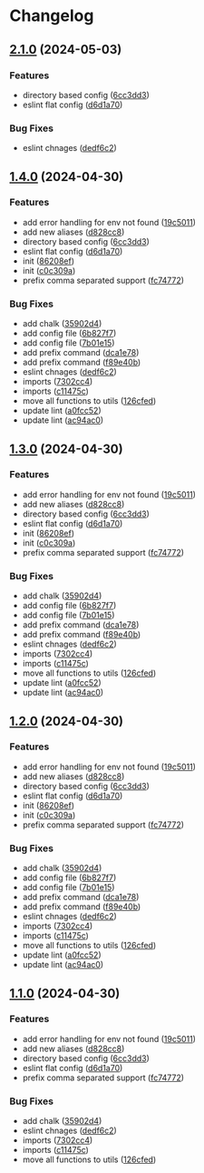 # Changelog

## [2.1.0](https://github.com/rubiin/sample-env/compare/v2.0.4...v2.1.0) (2024-05-03)


### Features

* directory based config ([6cc3dd3](https://github.com/rubiin/sample-env/commit/6cc3dd34a8d9bb4c5f3828fe4adb9ed6ade89a7f))
* eslint flat config ([d6d1a70](https://github.com/rubiin/sample-env/commit/d6d1a7098752a9ad1e10d9704e04655023e30ca1))


### Bug Fixes

* eslint chnages ([dedf6c2](https://github.com/rubiin/sample-env/commit/dedf6c2da0af466e841d6ae35c809078da5f64e9))

## [1.4.0](https://github.com/rubiin/sample-env/compare/v1.3.0...v1.4.0) (2024-04-30)


### Features

* add error handling for env not found ([19c5011](https://github.com/rubiin/sample-env/commit/19c5011c21df90bdbeafe4dc24d9c7fd9abd9bb5))
* add new aliases ([d828cc8](https://github.com/rubiin/sample-env/commit/d828cc843a9990d6d7629bbbbb2a4351d61c53c0))
* directory based config ([6cc3dd3](https://github.com/rubiin/sample-env/commit/6cc3dd34a8d9bb4c5f3828fe4adb9ed6ade89a7f))
* eslint flat config ([d6d1a70](https://github.com/rubiin/sample-env/commit/d6d1a7098752a9ad1e10d9704e04655023e30ca1))
* init ([86208ef](https://github.com/rubiin/sample-env/commit/86208ef256526e1311bbbfd1aeb910b56d0d5902))
* init ([c0c309a](https://github.com/rubiin/sample-env/commit/c0c309aa4e5e036fc3e2c13085fabc9f320b62c2))
* prefix comma separated support ([fc74772](https://github.com/rubiin/sample-env/commit/fc74772a4c8e3deaf3edd7681b6f746ea467ae44))


### Bug Fixes

* add chalk ([35902d4](https://github.com/rubiin/sample-env/commit/35902d41ecbb51018734a193c7731755f43d052e))
* add config file ([6b827f7](https://github.com/rubiin/sample-env/commit/6b827f761e786da2546a2b36f10282d7b83995c9))
* add config file ([7b01e15](https://github.com/rubiin/sample-env/commit/7b01e15539501fa6775029bc05bb73fdc724efce))
* add prefix command ([dca1e78](https://github.com/rubiin/sample-env/commit/dca1e78a637abb78509ca27617a02a6b82286970))
* add prefix command ([f89e40b](https://github.com/rubiin/sample-env/commit/f89e40bf9b2c8db9569b2858c460979b093a8c2b))
* eslint chnages ([dedf6c2](https://github.com/rubiin/sample-env/commit/dedf6c2da0af466e841d6ae35c809078da5f64e9))
* imports ([7302cc4](https://github.com/rubiin/sample-env/commit/7302cc47088365193ef18deb3578382153739d76))
* imports ([c11475c](https://github.com/rubiin/sample-env/commit/c11475c85bdc84ad2e4754b52e1567cf05dcf551))
* move all functions to utils ([126cfed](https://github.com/rubiin/sample-env/commit/126cfed64b77e8c09c4e3b78197566b97aab9625))
* update lint ([a0fcc52](https://github.com/rubiin/sample-env/commit/a0fcc5235569ed2788525ac300ffb788390f7da0))
* update lint ([ac94ac0](https://github.com/rubiin/sample-env/commit/ac94ac0a0214506cd9366082a3a383a5bb48ac04))

## [1.3.0](https://github.com/rubiin/sample-env/compare/v1.2.0...v1.3.0) (2024-04-30)


### Features

* add error handling for env not found ([19c5011](https://github.com/rubiin/sample-env/commit/19c5011c21df90bdbeafe4dc24d9c7fd9abd9bb5))
* add new aliases ([d828cc8](https://github.com/rubiin/sample-env/commit/d828cc843a9990d6d7629bbbbb2a4351d61c53c0))
* directory based config ([6cc3dd3](https://github.com/rubiin/sample-env/commit/6cc3dd34a8d9bb4c5f3828fe4adb9ed6ade89a7f))
* eslint flat config ([d6d1a70](https://github.com/rubiin/sample-env/commit/d6d1a7098752a9ad1e10d9704e04655023e30ca1))
* init ([86208ef](https://github.com/rubiin/sample-env/commit/86208ef256526e1311bbbfd1aeb910b56d0d5902))
* init ([c0c309a](https://github.com/rubiin/sample-env/commit/c0c309aa4e5e036fc3e2c13085fabc9f320b62c2))
* prefix comma separated support ([fc74772](https://github.com/rubiin/sample-env/commit/fc74772a4c8e3deaf3edd7681b6f746ea467ae44))


### Bug Fixes

* add chalk ([35902d4](https://github.com/rubiin/sample-env/commit/35902d41ecbb51018734a193c7731755f43d052e))
* add config file ([6b827f7](https://github.com/rubiin/sample-env/commit/6b827f761e786da2546a2b36f10282d7b83995c9))
* add config file ([7b01e15](https://github.com/rubiin/sample-env/commit/7b01e15539501fa6775029bc05bb73fdc724efce))
* add prefix command ([dca1e78](https://github.com/rubiin/sample-env/commit/dca1e78a637abb78509ca27617a02a6b82286970))
* add prefix command ([f89e40b](https://github.com/rubiin/sample-env/commit/f89e40bf9b2c8db9569b2858c460979b093a8c2b))
* eslint chnages ([dedf6c2](https://github.com/rubiin/sample-env/commit/dedf6c2da0af466e841d6ae35c809078da5f64e9))
* imports ([7302cc4](https://github.com/rubiin/sample-env/commit/7302cc47088365193ef18deb3578382153739d76))
* imports ([c11475c](https://github.com/rubiin/sample-env/commit/c11475c85bdc84ad2e4754b52e1567cf05dcf551))
* move all functions to utils ([126cfed](https://github.com/rubiin/sample-env/commit/126cfed64b77e8c09c4e3b78197566b97aab9625))
* update lint ([a0fcc52](https://github.com/rubiin/sample-env/commit/a0fcc5235569ed2788525ac300ffb788390f7da0))
* update lint ([ac94ac0](https://github.com/rubiin/sample-env/commit/ac94ac0a0214506cd9366082a3a383a5bb48ac04))

## [1.2.0](https://github.com/rubiin/sample-env/compare/v1.1.0...v1.2.0) (2024-04-30)


### Features

* add error handling for env not found ([19c5011](https://github.com/rubiin/sample-env/commit/19c5011c21df90bdbeafe4dc24d9c7fd9abd9bb5))
* add new aliases ([d828cc8](https://github.com/rubiin/sample-env/commit/d828cc843a9990d6d7629bbbbb2a4351d61c53c0))
* directory based config ([6cc3dd3](https://github.com/rubiin/sample-env/commit/6cc3dd34a8d9bb4c5f3828fe4adb9ed6ade89a7f))
* eslint flat config ([d6d1a70](https://github.com/rubiin/sample-env/commit/d6d1a7098752a9ad1e10d9704e04655023e30ca1))
* init ([86208ef](https://github.com/rubiin/sample-env/commit/86208ef256526e1311bbbfd1aeb910b56d0d5902))
* init ([c0c309a](https://github.com/rubiin/sample-env/commit/c0c309aa4e5e036fc3e2c13085fabc9f320b62c2))
* prefix comma separated support ([fc74772](https://github.com/rubiin/sample-env/commit/fc74772a4c8e3deaf3edd7681b6f746ea467ae44))


### Bug Fixes

* add chalk ([35902d4](https://github.com/rubiin/sample-env/commit/35902d41ecbb51018734a193c7731755f43d052e))
* add config file ([6b827f7](https://github.com/rubiin/sample-env/commit/6b827f761e786da2546a2b36f10282d7b83995c9))
* add config file ([7b01e15](https://github.com/rubiin/sample-env/commit/7b01e15539501fa6775029bc05bb73fdc724efce))
* add prefix command ([dca1e78](https://github.com/rubiin/sample-env/commit/dca1e78a637abb78509ca27617a02a6b82286970))
* add prefix command ([f89e40b](https://github.com/rubiin/sample-env/commit/f89e40bf9b2c8db9569b2858c460979b093a8c2b))
* eslint chnages ([dedf6c2](https://github.com/rubiin/sample-env/commit/dedf6c2da0af466e841d6ae35c809078da5f64e9))
* imports ([7302cc4](https://github.com/rubiin/sample-env/commit/7302cc47088365193ef18deb3578382153739d76))
* imports ([c11475c](https://github.com/rubiin/sample-env/commit/c11475c85bdc84ad2e4754b52e1567cf05dcf551))
* move all functions to utils ([126cfed](https://github.com/rubiin/sample-env/commit/126cfed64b77e8c09c4e3b78197566b97aab9625))
* update lint ([a0fcc52](https://github.com/rubiin/sample-env/commit/a0fcc5235569ed2788525ac300ffb788390f7da0))
* update lint ([ac94ac0](https://github.com/rubiin/sample-env/commit/ac94ac0a0214506cd9366082a3a383a5bb48ac04))

## [1.1.0](https://github.com/rubiin/sample-env/compare/v1.0.11...v1.1.0) (2024-04-30)


### Features

* add error handling for env not found ([19c5011](https://github.com/rubiin/sample-env/commit/19c5011c21df90bdbeafe4dc24d9c7fd9abd9bb5))
* add new aliases ([d828cc8](https://github.com/rubiin/sample-env/commit/d828cc843a9990d6d7629bbbbb2a4351d61c53c0))
* directory based config ([6cc3dd3](https://github.com/rubiin/sample-env/commit/6cc3dd34a8d9bb4c5f3828fe4adb9ed6ade89a7f))
* eslint flat config ([d6d1a70](https://github.com/rubiin/sample-env/commit/d6d1a7098752a9ad1e10d9704e04655023e30ca1))
* prefix comma separated support ([fc74772](https://github.com/rubiin/sample-env/commit/fc74772a4c8e3deaf3edd7681b6f746ea467ae44))


### Bug Fixes

* add chalk ([35902d4](https://github.com/rubiin/sample-env/commit/35902d41ecbb51018734a193c7731755f43d052e))
* eslint chnages ([dedf6c2](https://github.com/rubiin/sample-env/commit/dedf6c2da0af466e841d6ae35c809078da5f64e9))
* imports ([7302cc4](https://github.com/rubiin/sample-env/commit/7302cc47088365193ef18deb3578382153739d76))
* imports ([c11475c](https://github.com/rubiin/sample-env/commit/c11475c85bdc84ad2e4754b52e1567cf05dcf551))
* move all functions to utils ([126cfed](https://github.com/rubiin/sample-env/commit/126cfed64b77e8c09c4e3b78197566b97aab9625))
